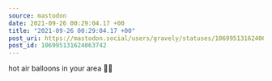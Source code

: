```yaml
---
source: mastodon
date: 2021-09-26 00:29:04.17 +00
title: "2021-09-26 00:29:04.17 +00"
post_uri: https://mastodon.social/users/gravely/statuses/106995131624063742
post_id: 106995131624063742
---
```

hot air balloons in your area 🎈💭


